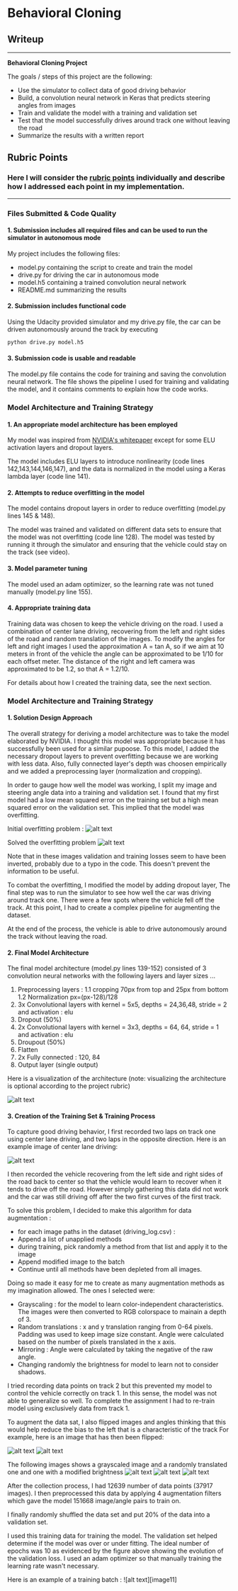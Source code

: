 # **Behavioral Cloning** 

## Writeup 

---

**Behavioral Cloning Project**

The goals / steps of this project are the following: 
* Use the simulator to collect data of good driving behavior
* Build, a convolution neural network in Keras that predicts steering angles from images
* Train and validate the model with a training and validation set
* Test that the model successfully drives around track one without leaving the road
* Summarize the results with a written report


[//]: # (Image References)

[image1]: ./images/cnn-architecture-624x890.png "Model Visualization"
[image2]: ./images/overfitting.png "Overfitting"
[image3]: ./images/loss.png "Normal Loss"
[image4]: ./images/center.png "Center Lane"
[image5]: ./images/model.png "Model"
[image6]: ./images/normal.png "Normal Image"
[image7]: ./images/flipped.png "Flipped Image"
[image8]: ./images/grayscale.png "Grayscaled Image"
[image9]: ./images/translation.png "Translated Image"
[image10]: ./images/brightness.png "Brightness Image"
[image10]: ./images/batch.png "Batch"

## Rubric Points
### Here I will consider the [rubric points](https://review.udacity.com/#!/rubrics/432/view) individually and describe how I addressed each point in my implementation.  

---
### Files Submitted & Code Quality

#### 1. Submission includes all required files and can be used to run the simulator in autonomous mode

My project includes the following files:
* model.py containing the script to create and train the model
* drive.py for driving the car in autonomous mode
* model.h5 containing a trained convolution neural network 
* README.md summarizing the results

#### 2. Submission includes functional code
Using the Udacity provided simulator and my drive.py file, the car can be driven autonomously around the track by executing 
```sh
python drive.py model.h5
```

#### 3. Submission code is usable and readable

The model.py file contains the code for training and saving the convolution neural network. The file shows the pipeline I used for training and validating the model, and it contains comments to explain how the code works.

### Model Architecture and Training Strategy

#### 1. An appropriate model architecture has been employed

My model was inspired from [NVIDIA's whitepaper](https://devblogs.nvidia.com/deep-learning-self-driving-cars/) except for some ELU activation layers and dropout layers.

The model includes ELU layers to introduce nonlinearity (code lines 142,143,144,146,147), and the data is normalized in the model using a Keras lambda layer (code line 141). 

#### 2. Attempts to reduce overfitting in the model

The model contains dropout layers in order to reduce overfitting (model.py lines 145 & 148). 

The model was trained and validated on different data sets to ensure that the model was not overfitting (code line 128). The model was tested by running it through the simulator and ensuring that the vehicle could stay on the track (see video).

#### 3. Model parameter tuning

The model used an adam optimizer, so the learning rate was not tuned manually (model.py line 155).

#### 4. Appropriate training data

Training data was chosen to keep the vehicle driving on the road. I used a combination of center lane driving, recovering from the left and right sides of the road and random translation of the images. To modify the angles for left and right images I used the approximation A = tan A, so if we aim at 10 meters in front of the vehicle the angle can be approximated to be 1/10 for each offset meter. The distance of the right and left camera was approximated to be 1.2, so that A = 1.2/10.  

For details about how I created the training data, see the next section. 

### Model Architecture and Training Strategy

#### 1. Solution Design Approach

The overall strategy for deriving a model architecture was to take the model elaborated by NVIDIA. I thought this model was appropriate because it has successfully been used for a similar pupoose. To this model, I added the necessary dropout layers to prevent overfitting because we are working with less data. Also, fully connected layer's depth was choosen empirically and we added a preprocessing layer (normalization and cropping). 

In order to gauge how well the model was working, I split my image and steering angle data into a training and validation set. I found that my first model had a low mean squared error on the training set but a high mean squared error on the validation set. This implied that the model was overfitting.

Initial overfitting problem : 
![alt text][image2]

Solved the overfitting problem
![alt text][image3]

Note that in these images validation and training losses seem to have been inverted, probably due to a typo in the code. This doesn't prevent the information to be useful. 

To combat the overfitting, I modified the model by adding dropout layer, The final step was to run the simulator to see how well the car was driving around track one. There were a few spots where the vehicle fell off the track. At this point, I had to create a complex pipeline for augmenting the dataset. 

At the end of the process, the vehicle is able to drive autonomously around the track without leaving the road.

#### 2. Final Model Architecture

The final model architecture (model.py lines 139-152) consisted of 3 convolution neural networks with the following layers and layer sizes ...

1. Preprocessing layers : 
1.1 cropping 70px from top and 25px from bottom
1.2 Normalization px=(px-128)/128
2. 3x Convolutional layers with kernel = 5x5, depths = 24,36,48, stride = 2 and activation : elu
3. Dropout (50%) 
4. 2x Convolutional layers with kernel = 3x3, depths = 64, 64, stride = 1 and activation : elu
5. Droupout (50%) 
6. Flatten
7. 2x Fully connected : 120, 84
8. Output layer (single output) 

Here is a visualization of the architecture (note: visualizing the architecture is optional according to the project rubric)

![alt text][image5]

#### 3. Creation of the Training Set & Training Process

To capture good driving behavior, I first recorded two laps on track one using center lane driving, and two laps in the opposite direction. Here is an example image of center lane driving:

![alt text][image4]

I then recorded the vehicle recovering from the left side and right sides of the road back to center so that the vehicle would learn to recover when it tends to drive off the road. However simply gathering this data did not work and the car was still driving off after the two first curves of the first track. 

To solve this problem, I decided to make this algorithm for data augmentation : 
* for each image paths in the dataset (driving_log.csv) :
* Append a list of unapplied methods
* during training, pick randomly a method from that list and apply it to the image
* Append modified image to the batch
* Continue until all methods have been depleted from all images.

Doing so made it easy for me to create as many augmentation methods as my imagination allowed. The ones I selected were: 
* Grayscaling : for the model to learn color-independent characteristics. The images were then converted to RGB colorspace to mainain a depth of 3. 
* Random translations : x and y translation ranging from 0-64 pixels. Padding was used to keep image size constant. Angle were calculated based on the number of pixels translated in the x axis.
* Mirroring : Angle were calculated by taking the negative of the raw angle.
* Changing randomly the brightness for model to learn not to consider shadows.


I tried recording data points on track 2 but this prevented my model to control the vehicle correctly on track 1. In this sense, the model was not able to generalize so well. To complete the assignment I had to re-train model using exclusively data from track 1. 

To augment the data sat, I also flipped images and angles thinking that this would help reduce the bias to the left that is a characteristic of the track For example, here is an image that has then been flipped:

![alt text][image6]
![alt text][image7]

The following images shows a grayscaled image and a randomly translated one and one with a modified brightness
![alt text][image8]
![alt text][image9]
![alt text][image10]

After the collection process, I had 12639 number of data points (37917 images). I then preprocessed this data by applying 4 augmentation filters which gave the model 151668 image/angle pairs to train on. 

I finally randomly shuffled the data set and put 20% of the data into a validation set. 

I used this training data for training the model. The validation set helped determine if the model was over or under fitting. The ideal number of epochs was 10 as evidenced by the figure above showing the evolution of the validation loss. I used an adam optimizer so that manually training the learning rate wasn't necessary.

Here is an example of a training batch : 
![alt text][image11]
